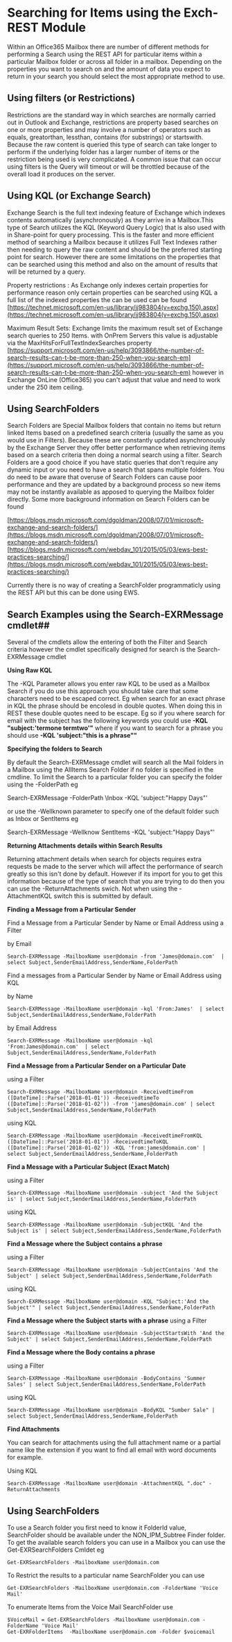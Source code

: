# Searching for Items using the Exch-REST Module #

Within an Office365 Mailbox there are number of different methods for performing a Search using the REST API for particular items within a particular Mailbox folder or across all folder in a mailbox. Depending on the properties you want to search on and the amount of data you expect to return in your search you should select the most appropriate method to use.

## Using filters (or Restrictions) ##

Restrictions are the standard way in which searches are normally carried out in Outlook and Exchange, restrictions are property based searches on one or more properties and may involve a number of operators such as equals, greatorthan, lessthan, contains (for substrings) or startswith. Because the raw content is queried this type of search can take longer to perform if the underlying folder has a larger number of items or the restriction being used is very complicated. A common issue that can occur using filters is the Query will timeout or will be throttled because of the overall load it produces on the server.

## Using KQL (or Exchange Search) ##

Exchange Search is the full text indexing feature of Exchange which indexes contents automatically (asynchronously) as they arrive in a Mailbox.This type of Search utilizes the KQL (Keyword Query Logic) that is also used with in Share-point for query processing. This is the faster and more efficient method of searching a Mailbox because it utilizes Full Text Indexes rather then needing to query the raw content and should be the preferred starting point for search. However there are some limitations on the properties that can be searched using this method and also on the amount of results that will be returned by a query. 

Property restrictions : As Exchange only indexes certain properties for performance reason only certain properties can be searched using KQL a full list of the indexed properties the can be used can be found [https://technet.microsoft.com/en-us/library/jj983804(v=exchg.150).aspx](https://technet.microsoft.com/en-us/library/jj983804(v=exchg.150).aspx)

Maximum Result Sets: Exchange limits the maximum result set of Exchange search queries to 250 Items. with OnPrem Servers this value is adjustable via the MaxHitsForFullTextIndexSearches property [https://support.microsoft.com/en-us/help/3093866/the-number-of-search-results-can-t-be-more-than-250-when-you-search-em](https://support.microsoft.com/en-us/help/3093866/the-number-of-search-results-can-t-be-more-than-250-when-you-search-em) however in Exchange OnLine (Office365) you can't adjust that value and need to work under the 250 item ceiling.

## Using SearchFolders ##

Search Folders are Special Mailbox folders that contain no items but return linked Items based on a predefined search criteria (usually the same as you would use in Filters). Because these are constantly updated asynchronously by the Exchange Server they offer better performance when retrieving items based on a search criteria then doing a normal search using a filter. Search Folders are a good choice if you have static queries that don't require any dynamic input or you need to have a search that spans multiple folders. You do need to be aware that overuse of Search Folders can cause poor performance and they are updated by a background process so new items may not be instantly available as apposed to querying the Mailbox folder directly. Some more background information on Search Folders can be found

[https://blogs.msdn.microsoft.com/dgoldman/2008/07/01/microsoft-exchange-and-search-folders/](https://blogs.msdn.microsoft.com/dgoldman/2008/07/01/microsoft-exchange-and-search-folders/)
[https://blogs.msdn.microsoft.com/webdav_101/2015/05/03/ews-best-practices-searching/](https://blogs.msdn.microsoft.com/webdav_101/2015/05/03/ews-best-practices-searching/)

Currently there is no way of creating a SearchFolder programmaticly using the REST API but this can be done using EWS. 

## Search Examples using the Search-EXRMessage cmdlet##

Several of the cmdlets allow the entering of both the Filter and Search criteria however the cmdlet specifically designed for search is the Search-EXRMessage cmdlet

**Using Raw KQL**

The -KQL Parameter allows you enter raw KQL to be used as a Mailbox Search if you do use this approach you should take care that some characters need to be escaped correct. Eg when search for an exact phrase in KQL the phrase should be encolesd in double quotes. When doing this in REST these double quotes need to be escape. Eg so if you where search for email with the subject has the following keywords you could use **-KQL "subject:'termone termtwo'"** where if you want to search for a phrase you should use  **-KQL 'subject:\"this is a phrase\""**

**Specifying the folders to Search**

By default the Search-EXRMessage cmdlet will search all the Mail folders in a Mailbox using the AllItems Search Folder if no folder is specified in the cmdline. To limit the Search to a particular folder you can specify the folder using the -FolderPath eg 

Search-EXRMessage -FolderPath \Inbox -KQL 'subject:\"Happy Days\"'

or use the  -Wellknown parameter to specify one of the default folder such as Inbox or SentItems eg

Search-EXRMessage -Wellknow SentItems -KQL 'subject:\"Happy Days\"'

**Returning Attachments details within Search Results**

Returning attachment details when search for objects requires extra requests be made to the server which will affect the performance of search greatly so this isn't done by default. However if its import for you to get this information because of the type of search that you are trying to do then you can use the -ReturnAttachments swich. Not when using the -AttachmentKQL switch this is submitted by default.


**Finding a Message from a Particular Sender**

Find a Message from a Particular Sender by Name or Email Address using a Filter

by Email

    Search-EXRMessage -MailboxName user@domain -from 'James@domain.com'  | select Subject,SenderEmailAddress,SenderName,FolderPath



Find a messages from a Particular Sender by Name or Email Address using KQL

by Name

    Search-EXRMessage -MailboxName user@domain -kql 'From:James'  | select Subject,SenderEmailAddress,SenderName,FolderPath

by Email Address

    Search-EXRMessage -MailboxName user@domain -kql 'From:James@domain.com'  | select Subject,SenderEmailAddress,SenderName,FolderPath

**Find a Message from a Particular Sender on a Particular Date**

using a Filter

    Search-EXRMessage -MailboxName user@domain -ReceivedtimeFrom ([DateTime]::Parse('2018-01-01')) -ReceivedtimeTo ([DateTime]::Parse('2018-01-02')) -from 'james@domain.com' | select Subject,SenderEmailAddress,SenderName,FolderPath

using KQL

    Search-EXRMessage -MailboxName user@domain -ReceivedtimeFromKQL ([DateTime]::Parse('2018-01-01')) -ReceivedtimeToKQL ([DateTime]::Parse('2018-01-02')) -KQL 'from:james@domain.com' | select Subject,SenderEmailAddress,SenderName,FolderPath

**Find a Message with a Particular Subject (Exact Match)**

using a Filter

    Search-EXRMessage -MailboxName user@domain -subject 'And the Subject is' | select Subject,SenderEmailAddress,SenderName,FolderPath

using KQL

    Search-EXRMessage -MailboxName user@domain -SubjectKQL 'And the Subject is' | select Subject,SenderEmailAddress,SenderName,FolderPath

**Find a Message where the Subject contains a phrase**

using a Filter

    Search-EXRMessage -MailboxName user@domain -SubjectContains 'And the Subject' | select Subject,SenderEmailAddress,SenderName,FolderPath

using KQL

    Search-EXRMessage -MailboxName user@domain -KQL "Subject:'And the Subject'" | select Subject,SenderEmailAddress,SenderName,FolderPath


**Find a Message where the Subject starts with a phrase**
using a Filter

    Search-EXRMessage -MailboxName user@domain -SubjectStartsWith 'And the Subject' | select Subject,SenderEmailAddress,SenderName,FolderPath

**Find a Message where the Body contains a phrase**

using a Filter

    Search-EXRMessage -MailboxName user@domain -BodyContains 'Summer Sales' | select Subject,SenderEmailAddress,SenderName,FolderPath

using KQL

    Search-EXRMessage -MailboxName user@domain -BodyKQL "Sumber Sale" | select Subject,SenderEmailAddress,SenderName,FolderPath


**Find Attachments**

You can search for attachments using the full attachment name or a partial name like the extension if you want to find all email with word documents for example.

Using KQL

    Search-EXRMessage -MailboxName user@domain -AttachmentKQL ".doc" -ReturnAttachments 

## Using SearchFolders ##

To use a Search folder you first need to know it FolderId value, SearchFolder should be available under the NON_IPM_Subtree Finder folder. To get the available search folders you can use in a Mailbox you can use the Get-EXRSearchFolders Cmldet eg 

    Get-EXRSearchFolders -MailboxName user@domain.com

To Restrict the results to a particular name SearchFolder you can use

    Get-EXRSearchFolders -MailboxName user@domain.com -FolderName 'Voice Mail'

To enumerate Items from the Voice Mail SearchFolder use

    $VoiceMail = Get-EXRSearchFolders -MailboxName user@domain.com -FolderName 'Voice Mail'
    Get-EXRFolderItems  -MailboxName user@domain.com -Folder $voicemail